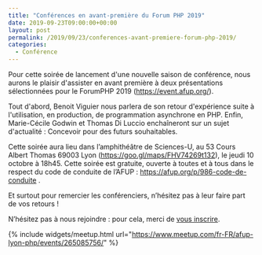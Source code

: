 ```yaml
---
title: "Conférences en avant-première du Forum PHP 2019"
date: 2019-09-23T09:00:00+00:00
layout: post
permalink: /2019/09/23/conferences-avant-premiere-forum-php-2019/
categories:
  - Conférence
---
```


Pour cette soirée de lancement d'une nouvelle saison de conférence, nous aurons le plaisir d'assister en avant première à deux présentations sélectionnées pour le ForumPHP 2019 (https://event.afup.org/).

Tout d'abord, Benoit Viguier nous parlera de son retour d'expérience suite à l'utilisation, en production, de programmation asynchrone en PHP. Enfin, Marie-Cécile Godwin et Thomas Di Luccio enchaîneront sur un sujet d'actualité : Concevoir pour des futurs souhaitables.

Cette soirée aura lieu dans l’amphithéâtre de Sciences-U, au 53 Cours Albert Thomas 69003 Lyon (https://goo.gl/maps/FHV74269t132), le jeudi 10 octobre à 18h45. Cette soirée est gratuite, ouverte à toutes et à tous dans le respect du code de conduite de l’AFUP : https://afup.org/p/986-code-de-conduite .

Et surtout pour remercier les conférenciers, n’hésitez pas à leur faire part de vos retours !

N’hésitez pas à nous rejoindre : pour cela, merci de [vous inscrire](https://www.meetup.com/fr-FR/afup-lyon-php/events/265085756/).

{% include widgets/meetup.html url="https://www.meetup.com/fr-FR/afup-lyon-php/events/265085756/" %}

